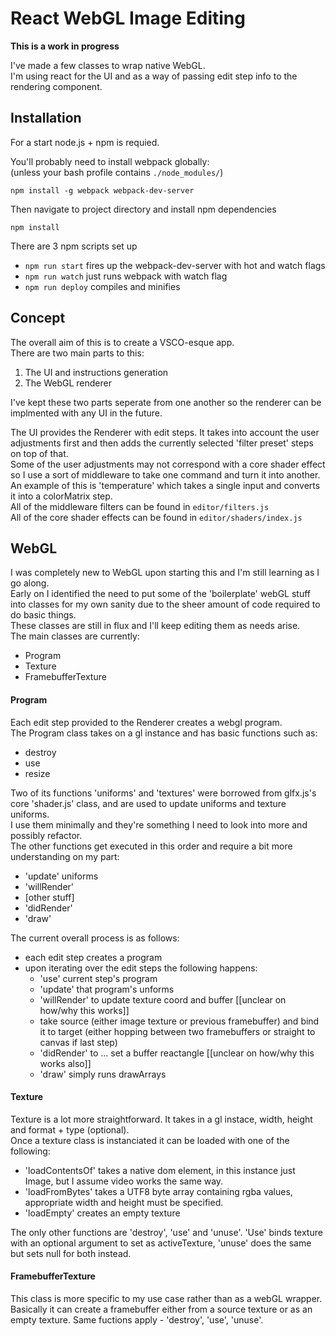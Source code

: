 # React WebGL Image Editing

**This is a work in progress**


I've made a few classes to wrap native WebGL.  
I'm using react for the UI and as a way of passing edit step info to the rendering component.


## Installation

For a start node.js + npm is requied.

You'll probably need to install webpack globally:  
(unless your bash profile contains `./node_modules/`)

`npm install -g webpack webpack-dev-server`

Then navigate to project directory and install npm dependencies

`npm install`


There are 3 npm scripts set up

- `npm run start` fires up the webpack-dev-server with hot and watch flags
- `npm run watch` just runs webpack with watch flag
- `npm run deploy` compiles and minifies

## Concept

The overall aim of this is to create a VSCO-esque app.  
There are two main parts to this:

1. The UI and instructions generation
2. The WebGL renderer

I've kept these two parts seperate from one another so the renderer can be implmented with any UI in the future.

The UI provides the Renderer with edit steps. It takes into account the user adjustments first and then adds the currently selected 'filter preset' steps on top of that.  
Some of the user adjustments may not correspond with a core shader effect so I use a sort of middleware to take one command and turn it into another.  
An example of this is 'temperature' which takes a single input and converts it into a colorMatrix step.  
All of the middleware filters can be found in `editor/filters.js`  
All of the core shader effects can be found in `editor/shaders/index.js`  


## WebGL

I was completely new to WebGL upon starting this and I'm still learning as I go along.  
Early on I identified the need to put some of the 'boilerplate' webGL stuff into classes for my own sanity due to the sheer amount of code required to do basic things.  
These classes are still in flux and I'll keep editing them as needs arise.  
The main classes are currently:
- Program
- Texture
- FramebufferTexture

#### Program

Each edit step provided to the Renderer creates a webgl program.  
The Program class takes on a gl instance and has basic functions such as:  
- destroy
- use 
- resize

Two of its functions 'uniforms' and 'textures' were borrowed from glfx.js's core 'shader.js' class, and are used to update uniforms and texture uniforms.  
I use them minimally and they're something I need to look into more and possibly refactor.  
The other functions get executed in this order and require a bit more understanding on my part:
- 'update' uniforms
- 'willRender'
- [other stuff]
- 'didRender'
- 'draw'

The current overall process is as follows:
- each edit step creates a program
- upon iterating over the edit steps the following happens:
  - 'use' current step's program
  - 'update' that program's unforms
  - 'willRender' to update texture coord and buffer [[unclear on how/why this works]]
  -  take source (either image texture or previous framebuffer) and bind it to target (either hopping between two framebuffers or straight to canvas if last step)
  - 'didRender' to ... set a buffer reactangle [[unclear on how/why this works also]]
  - 'draw' simply runs drawArrays

#### Texture

Texture is a lot more straightforward. It takes in a gl instace, width, height and format + type (optional).  
Once a texture class is instanciated it can be loaded with one of the following:
- 'loadContentsOf' takes a native dom element, in this instance just Image, but I assume video works the same way.
- 'loadFromBytes' takes a UTF8 byte array containing rgba values, appropriate width and height must be specified.
- 'loadEmpty' creates an empty texture

The only other functions are 'destroy', 'use' and 'unuse'. 'Use' binds texture with an optional argument to set as activeTexture, 'unuse' does the same but sets null for both instead.

#### FramebufferTexture

This class is more specific to my use case rather than as a webGL wrapper.  
Basically it can create a framebuffer either from a source texture or as an empty texture.
Same fuctions apply - 'destroy', 'use', 'unuse'.